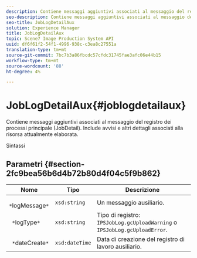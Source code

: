 ```yaml
---
description: Contiene messaggi aggiuntivi associati al messaggio del registro dei processi principale (JobDetail). Include avvisi e altri dettagli associati alla risorsa attualmente elaborata.
seo-description: Contiene messaggi aggiuntivi associati al messaggio del registro dei processi principale (JobDetail). Include avvisi e altri dettagli associati alla risorsa attualmente elaborata.
seo-title: JobLogDetailAux
solution: Experience Manager
title: JobLogDetailAux
topic: Scene7 Image Production System API
uuid: df6f61f2-54f1-4996-938c-c3ea8c27551a
translation-type: tm+mt
source-git-commit: 7bc7b3a86fbcdc57cfdc31745fae3afc06e44b15
workflow-type: tm+mt
source-wordcount: '88'
ht-degree: 4%

---
```



# JobLogDetailAux{#joblogdetailaux}

Contiene messaggi aggiuntivi associati al messaggio del registro dei processi principale (JobDetail). Include avvisi e altri dettagli associati alla risorsa attualmente elaborata.

Sintassi

## Parametri {#section-2fc9bea56b6d4b72b80d4f04c5f9b862}

| Nome | Tipo | Descrizione |
|---|---|---|
| ` *`logMessage`*` | `xsd:string` | Un messaggio ausiliario. |
| ` *`logType`*` | `xsd:string` | Tipo di registro: `IPSJobLog.gcUploadWarning` o `IPSJobLog.gcUploadError`. |
| ` *`dateCreate`*` | `xsd:dateTime` | Data di creazione del registro di lavoro ausiliario. |

